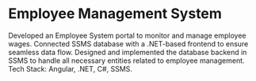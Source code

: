 # Employee Management System

Developed an Employee System portal to monitor and manage employee wages.
Connected SSMS database with a .NET-based frontend to ensure seamless data flow.
Designed and implemented the database backend in SSMS to handle all necessary entities related to employee management.
Tech Stack: Angular, .NET, C#, SSMS.
